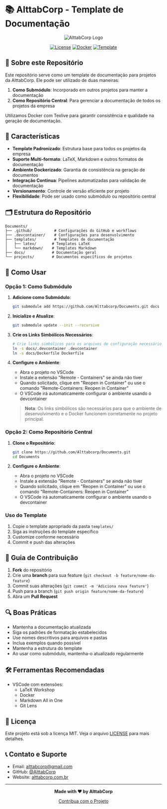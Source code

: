 # 📚 AlttabCorp - Template de Documentação

<div align="center">

![AlttabCorp Logo](https://avatars.githubusercontent.com/u/89790306?s=96&v=4)

[![License](https://img.shields.io/github/license/Alttabcorp/Documents)](LICENSE)
[![Docker](https://img.shields.io/badge/Docker-Ready-blue)](Dockerfile)
[![Template](https://img.shields.io/badge/Template-Ready-green)](templates/)

</div>

## 🎯 Sobre este Repositório

Este repositório serve como um template de documentação para projetos da AlttabCorp. Ele pode ser utilizado de duas maneiras:

1. **Como Submódulo**: Incorporado em outros projetos para manter a documentação
2. **Como Repositório Central**: Para gerenciar a documentação de todos os projetos da empresa

Utilizamos Docker com Texlive para garantir consistência e qualidade na geração de documentação.

## 🌟 Características

- **Template Padronizado**: Estrutura base para todos os projetos da empresa
- **Suporte Multi-formato**: LaTeX, Markdown e outros formatos de documentação
- **Ambiente Dockerizado**: Garantia de consistência na geração de documentos
- **Integração Contínua**: Pipelines automatizadas para validação de documentação
- **Versionamento**: Controle de versão eficiente por projeto
- **Flexibilidade**: Pode ser usado como submódulo ou repositório central

## 🗂️ Estrutura do Repositório

```
Documents/
├── .github/          # Configurações do GitHub e workflows
├── .devcontainer/    # Configurações para desenvolvimento
├── templates/        # Templates de documentação
│   ├── latex/       # Templates LaTeX
│   └── markdown/    # Templates Markdown
├── docs/            # Documentação geral
└── projects/        # Documentos específicos de projetos
```

## 🚀 Como Usar

### Opção 1: Como Submódulo

1. **Adicione como Submódulo**:
   ```bash
   git submodule add https://github.com/Alttabcorp/Documents.git docs
   ```

2. **Inicialize e Atualize**:
   ```bash
   git submodule update --init --recursive
   ```

3. **Crie os Links Simbólicos Necessários**:
   ```bash
   # Crie links simbólicos para os arquivos de configuração necessários
   ln -s docs/.devcontainer .devcontainer
   ln -s docs/Dockerfile Dockerfile
   ```

4. **Configure o Ambiente**:
   - Abra o projeto no VSCode
   - Instale a extensão "Remote - Containers" se ainda não tiver
   - Quando solicitado, clique em "Reopen in Container" ou use o comando "Remote-Containers: Reopen in Container"
   - O VSCode irá automaticamente configurar o ambiente usando o devcontainer

   > **Nota**: Os links simbólicos são necessários para que o ambiente de desenvolvimento e o Docker funcionem corretamente no projeto principal.

### Opção 2: Como Repositório Central

1. **Clone o Repositório**:
   ```bash
   git clone https://github.com/Alttabcorp/Documents.git
   cd Documents
   ```

2. **Configure o Ambiente**:
   - Abra o projeto no VSCode
   - Instale a extensão "Remote - Containers" se ainda não tiver
   - Quando solicitado, clique em "Reopen in Container" ou use o comando "Remote-Containers: Reopen in Container"
   - O VSCode irá automaticamente configurar o ambiente usando o devcontainer

### Uso do Template

1. Copie o template apropriado da pasta `templates/`
2. Siga as instruções do template específico
3. Customize conforme necessário
4. Commit e push das alterações

## 📝 Guia de Contribuição

1. **Fork** do repositório
2. Crie uma **branch** para sua feature (`git checkout -b feature/nome-da-feature`)
3. Commit suas alterações (`git commit -m 'Adiciona nova feature'`)
4. Push para a branch (`git push origin feature/nome-da-feature`)
5. Abra um **Pull Request**

## 🔍 Boas Práticas

- Mantenha a documentação atualizada
- Siga os padrões de formatação estabelecidos
- Use nomes descritivos para arquivos e pastas
- Inclua exemplos quando possível
- Mantenha a estrutura do template
- Ao usar como submódulo, mantenha-o atualizado regularmente

## 🛠️ Ferramentas Recomendadas

- VSCode com extensões:
  - LaTeX Workshop
  - Docker
  - Markdown All in One
  - Git Lens

## 📄 Licença

Este projeto está sob a licença MIT. Veja o arquivo [LICENSE](LICENSE) para mais detalhes.

## 📞 Contato e Suporte

- Email: alttabcorp@gmail.com
- GitHub: [@AlttabCorp](https://github.com/Alttabcorp)
- Website: [alttabcorp.com.br](https://alttabcorp.github.io/Alttab_web/)

---

<div align="center">

**Made with ❤️ by AlttabCorp**

[Contribua com o Projeto](https://github.com/sponsors/bodescorp)

</div>
